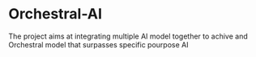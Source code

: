 # Orchestral-AI
The project aims at integrating multiple AI model together to achive and Orchestral model that surpasses specific pourpose AI
